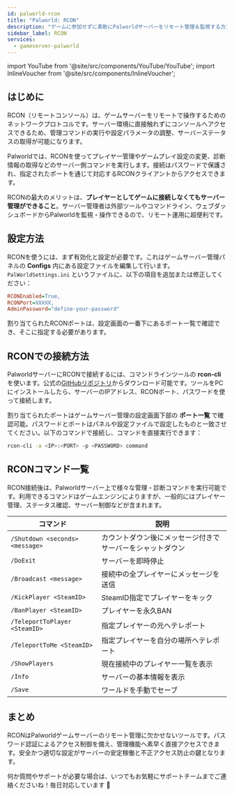 ```yaml
---
id: palworld-rcon
title: "Palworld: RCON"
description: "ゲームに参加せずに柔軟にPalworldサーバーをリモート管理＆監視する方法 → 今すぐチェック"
sidebar_label: RCON
services:
  - gameserver-palworld
---
```


import YouTube from '@site/src/components/YouTube/YouTube';
import InlineVoucher from '@site/src/components/InlineVoucher';

## はじめに

RCON（リモートコンソール）は、ゲームサーバーをリモートで操作するためのネットワークプロトコルです。サーバー環境に直接触れずにコンソールへアクセスできるため、管理コマンドの実行や設定パラメータの調整、サーバーステータスの取得が可能になります。

Palworldでは、RCONを使ってプレイヤー管理やゲームプレイ設定の変更、診断情報の取得などのサーバー側コマンドを実行します。接続はパスワードで保護され、指定されたポートを通じて対応するRCONクライアントからアクセスできます。

RCONの最大のメリットは、**プレイヤーとしてゲームに接続しなくてもサーバー管理ができること**。サーバー管理者は外部ツールやコマンドライン、ウェブダッシュボードからPalworldを監視・操作できるので、リモート運用に超便利です。

<InlineVoucher />

## 設定方法

RCONを使うには、まず有効化と設定が必要です。これはゲームサーバー管理パネルの **Configs** 内にある設定ファイルを編集して行います。`PalWorldSettings.ini` というファイルに、以下の項目を追加または修正してください：

```cfg
RCONEnabled=True,
RCONPort=XXXXX,
AdminPassword="define-your-password"
```
割り当てられたRCONポートは、設定画面の一番下にあるポート一覧で確認でき、そこに指定する必要があります。



## RCONでの接続方法

PalworldサーバーにRCONで接続するには、コマンドラインツールの **rcon-cli** を使います。公式の[GitHubリポジトリ](https://github.com/gorcon/rcon-cli)からダウンロード可能です。ツールをPCにインストールしたら、サーバーのIPアドレス、RCONポート、パスワードを使って接続します。

割り当てられたポートはゲームサーバー管理の設定画面下部の **ポート一覧** で確認可能。パスワードとポートはパネルや設定ファイルで設定したものと一致させてください。以下のコマンドで接続し、コマンドを直接実行できます：

```bash
rcon-cli -a <IP>:<PORT> -p <PASSWORD> command
```



## RCONコマンド一覧

RCON接続後は、Palworldサーバー上で様々な管理・診断コマンドを実行可能です。利用できるコマンドはゲームエンジンによりますが、一般的にはプレイヤー管理、ステータス確認、サーバー制御などが含まれます。

| コマンド                                   | 説明                                                         |
|------------------------------------------|-------------------------------------------------------------|
| `/Shutdown <seconds> <message>`          | カウントダウン後にメッセージ付きでサーバーをシャットダウン   |
| `/DoExit`                                | サーバーを即時停止                                           |
| `/Broadcast <message>`                   | 接続中の全プレイヤーにメッセージを送信                       |
| `/KickPlayer <SteamID>`                  | SteamID指定でプレイヤーをキック                              |
| `/BanPlayer <SteamID>`                   | プレイヤーを永久BAN                                          |
| `/TeleportToPlayer <SteamID>`            | 指定プレイヤーの元へテレポート                               |
| `/TeleportToMe <SteamID>`                | 指定プレイヤーを自分の場所へテレポート                       |
| `/ShowPlayers`                           | 現在接続中のプレイヤー一覧を表示                             |
| `/Info`                                  | サーバーの基本情報を表示                                     |
| `/Save`                                  | ワールドを手動でセーブ                                       |



## まとめ

RCONはPalworldゲームサーバーのリモート管理に欠かせないツールです。パスワード認証によるアクセス制御を備え、管理機能へ素早く直接アクセスできます。安全かつ適切な設定がサーバーの安定稼働と不正アクセス防止の鍵となります。

何か質問やサポートが必要な場合は、いつでもお気軽にサポートチームまでご連絡くださいね！毎日対応しています 🙂 

<InlineVoucher />